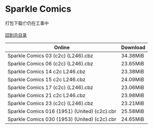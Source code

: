 # Sparkle Comics

打包下载📦仍在工事中

[回到总目录](/Catalogs.md)







Online | Download
--- | ---
Sparkle Comics 03 (c2c) (L246).cbz | 34.38MiB
Sparkle Comics 06 (c2c) (L246).cbz | 23.65MiB
Sparkle Comics 14 c2c L246.cbz | 23.38MiB
Sparkle Comics 15 c2c L246.cbz | 24.09MiB
Sparkle Comics 17 (c2c) (L246).cbz | 23.06MiB
Sparkle Comics 21 c2c L246.cbz | 23.98MiB
Sparkle Comics 23 (c2c) (L246).cbz | 23.21MiB
Sparkle Comics 016 (1951) (United) (c2c).cbr | 25.58MiB
Sparkle Comics 030 (1953) (United) (c2c).cbr | 24.65MiB